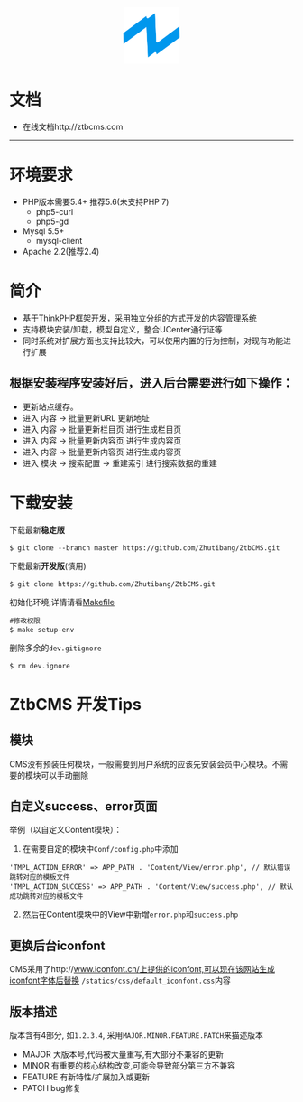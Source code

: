 
<p align="center"><a href="http://ztbcms.com" target="_blank"><img width="100" src="favicon.ico"></a></p>
 
# 文档

- 在线文档http://ztbcms.com

----
# 环境要求
* PHP版本需要5.4+ 推荐5.6(未支持PHP 7)
    * php5-curl 
    * php5-gd
* Mysql 5.5+
    * mysql-client
* Apache 2.2(推荐2.4) 

# 简介 

* 基于ThinkPHP框架开发，采用独立分组的方式开发的内容管理系统
* 支持模块安装/卸载，模型自定义，整合UCenter通行证等
* 同时系统对扩展方面也支持比较大，可以使用内置的行为控制，对现有功能进行扩展

## 根据安装程序安装好后，进入后台需要进行如下操作：

* 更新站点缓存。
* 进入 内容 -> 批量更新URL 更新地址
* 进入 内容 -> 批量更新栏目页 进行生成栏目页
* 进入 内容 -> 批量更新内容页 进行生成内容页
* 进入 内容 -> 批量更新内容页 进行生成内容页
* 进入 模块 -> 搜索配置 -> 重建索引 进行搜索数据的重建

# 下载安装


下载最新**稳定版**
```shell
$ git clone --branch master https://github.com/Zhutibang/ZtbCMS.git
```

下载最新**开发版**(慎用)
```shell
$ git clone https://github.com/Zhutibang/ZtbCMS.git
```

初始化环境,详情请看[Makefile](Makefile)

```shell
#修改权限
$ make setup-env
```

删除多余的`dev.gitignore`
```shell
$ rm dev.ignore
```

# ZtbCMS 开发Tips

## 模块

CMS没有预装任何模块，一般需要到用户系统的应该先安装会员中心模块。不需要的模块可以手动删除

## 自定义success、error页面

举例（以自定义Content模块）： 
1. 在需要自定的模块中`Conf/config.php`中添加

```
'TMPL_ACTION_ERROR' => APP_PATH . 'Content/View/error.php', // 默认错误跳转对应的模板文件
'TMPL_ACTION_SUCCESS' => APP_PATH . 'Content/View/success.php', // 默认成功跳转对应的模板文件
```

2. 然后在Content模块中的View中新增`error.php`和`success.php`


## 更换后台iconfont

CMS采用了http://www.iconfont.cn/上提供的iconfont,可以现在该网站生成iconfont字体后替换
`/statics/css/default_iconfont.css`内容


## 版本描述

版本含有4部分, 如`1.2.3.4`, 采用`MAJOR.MINOR.FEATURE.PATCH`来描述版本

- MAJOR 大版本号,代码被大量重写,有大部分不兼容的更新
- MINOR 有重要的核心结构改变,可能会导致部分第三方不兼容
- FEATURE  有新特性/扩展加入或更新
- PATCH bug修复

